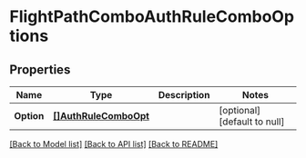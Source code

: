 # FlightPathComboAuthRuleComboOptions

## Properties
Name | Type | Description | Notes
------------ | ------------- | ------------- | -------------
**Option** | [**[]AuthRuleComboOpt**](AuthRuleCombo_opt.md) |  | [optional] [default to null]

[[Back to Model list]](../README.md#documentation-for-models) [[Back to API list]](../README.md#documentation-for-api-endpoints) [[Back to README]](../README.md)

